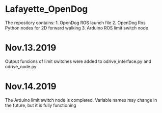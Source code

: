# Lafayette_OpenDog
   The repository contains:
      1. OpenDog ROS launch file
      2. OpenDog Ros Python nodes for 2D forward walking
      3. Arduino ROS limit switch node
      
   # Nov.13.2019
   Output funcions of limit switches were added to odrive_interface.py and odrive_node.py
   # Nov.14.2019
   The Arduino limit switch node is completed. Variable names may change in the future, but it is fully functioning
